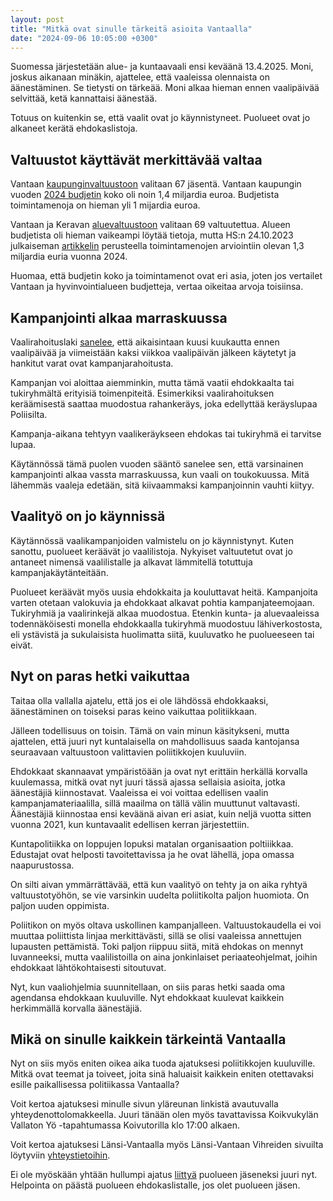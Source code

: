 ```yaml
---
layout: post
title: "Mitkä ovat sinulle tärkeitä asioita Vantaalla"
date: "2024-09-06 10:05:00 +0300"
---
```


Suomessa järjestetään alue- ja kuntaavaali ensi keväänä 13.4.2025. Moni, joskus aikanaan minäkin, ajattelee, että vaaleissa olennaista on äänestäminen. Se tietysti on tärkeää. Moni alkaa hieman ennen vaalipäivää selvittää, ketä kannattaisi äänestää.

Totuus on kuitenkin se, että vaalit ovat jo käynnistyneet. Puolueet ovat jo alkaneet kerätä ehdokaslistoja.

## Valtuustot käyttävät merkittävää valtaa

Vantaan [kaupunginvaltuustoon](https://www.vantaa.fi/fi/kaupunki-ja-paatoksenteko/paatoksenteko/kaupunginvaltuusto) valitaan 67 jäsentä. Vantaan kaupungin vuoden [2024 budjetin](https://www.vantaa.fi/fi/kaupunki-ja-paatoksenteko/talous-ja-strategia/talousarvio) koko oli noin 1,4 miljardia euroa. Budjetista toimintamenoja on hieman yli 1 mijardia euroa.

Vantaan ja Keravan [aluevaltuustoon](https://vakehyva.fi/fi/tietoa-meista/paatoksenteko-ja-organisaatio/aluevaltuusto) valitaan 69 valtuutettua. Alueen budjetista oli hieman vaikeampi löytää tietoja, mutta HS:n 24.10.2023 julkaiseman [artikkelin](https://www.hs.fi/pkseutu/art-2000009944938.html) perusteella toimintamenojen arviointiin olevan 1,3 miljardia euria vuonna 2024.

Huomaa, että budjetin koko ja toimintamenot ovat eri asia, joten jos vertailet Vantaan ja hyvinvointialueen budjetteja, vertaa oikeitaa arvoja toisiinsa.

## Kampanjointi alkaa marraskuussa

Vaalirahoituslaki [sanelee](https://www.vaalirahoitusvalvonta.fi/fi/index/vaalirahoitus/vaalirahoitusilmoitus/vaalikampanjankulutjaniidenilmoittaminen.html), että aikaisintaan kuusi kuukautta ennen vaalipäivää ja viimeistään kaksi viikkoa vaalipäivän jälkeen käytetyt ja hankitut varat ovat kampanjarahoitusta.

Kampanjan voi aloittaa aiemminkin, mutta tämä vaatii ehdokkaalta tai tukiryhmältä erityisiä toimenpiteitä. Esimerkiksi vaalirahoituksen keräämisestä saattaa muodostua rahankeräys, joka edellyttää keräyslupaa Poliisilta.

Kampanja-aikana tehtyyn vaalikeräykseen ehdokas tai tukiryhmä ei tarvitse lupaa.

Käytännössä tämä puolen vuoden sääntö sanelee sen, että varsinainen kampanjointi alkaa vassta marraskuussa, kun vaali on toukokuussa. Mitä lähemmäs vaaleja edetään, sitä kiivaammaksi kampanjoinnin vauhti kiityy.

## Vaalityö on jo käynnissä

Käytännössä vaalikampanjoiden valmistelu on jo käynnistynyt. Kuten sanottu, puolueet keräävät jo vaalilistoja. Nykyiset valtuutetut ovat jo antaneet nimensä vaalilistalle ja alkavat lämmitellä totuttuja kampanjakäytänteitään.

Puolueet keräävät myös uusia ehdokkaita ja kouluttavat heitä. Kampanjoita varten otetaan valokuvia ja ehdokkaat alkavat pohtia kampanjateemojaan. Tukiryhmiä ja vaalirinkejä alkaa muodostua. Etenkin kunta- ja aluevaaleissa todennäköisesti monella ehdokkaalla tukiryhmä muodostuu lähiverkostosta, eli ystävistä ja sukulaisista huolimatta siitä, kuuluvatko he puolueeseen tai eivät.

## Nyt on paras hetki vaikuttaa

Taitaa olla vallalla ajatelu, että jos ei ole lähdössä ehdokkaaksi, äänestäminen on toiseksi paras keino vaikuttaa politiikkaan.

Jälleen todellisuus on toisin. Tämä on vain minun käsitykseni, mutta ajattelen, että juuri nyt kuntalaisella on mahdollisuus saada kantojansa seuraavaan valtuustoon valittavien poliitikkojen kuuluviin.

Ehdokkaat skannaavat ympäristöään ja ovat nyt erittäin herkällä korvalla kuulemassa, mitkä ovat nyt juuri tässä ajassa sellaisia asioita, jotka äänestäjiä kiinnostavat. Vaaleissa ei voi voittaa edellisen vaalin kampanjamateriaalilla, sillä maailma on tällä välin muuttunut valtavasti. Äänestäjiä kiinnostaa ensi keväänä aivan eri asiat, kuin neljä vuotta sitten vuonna 2021, kun kuntavaalit edellisen kerran järjestettiin.

Kuntapolitiikka on loppujen lopuksi matalan organisaation poltiiikkaa. Edustajat ovat helposti tavoitettavissa ja he ovat lähellä, jopa omassa naapurustossa.

On silti aivan ymmärrättävää, että kun vaalityö on tehty ja on aika ryhtyä valtuustotyöhön, se vie varsinkin uudelta poliitikolta paljon huomiota. On paljon uuden oppimista.

Poliitikon on myös oltava uskollinen kampanjalleen. Valtuustokaudella ei voi muuttaa poliittista linjaa merkittävästi, sillä se olisi vaaleissa annettujen lupausten pettämistä. Toki paljon riippuu siitä, mitä ehdokas on mennyt luvanneeksi, mutta vaalilistoilla on aina jonkinlaiset periaateohjelmat, joihin ehdokkaat lähtökohtaisesti sitoutuvat.

Nyt, kun vaaliohjelmia suunnitellaan, on siis paras hetki saada oma agendansa ehdokkaan kuuluville. Nyt ehdokkaat kuulevat kaikkein herkimmällä korvalla äänestäjiä.

## Mikä on sinulle kaikkein tärkeintä Vantaalla

Nyt on siis myös eniten oikea aika tuoda ajatuksesi poliitikkojen kuuluville. Mitkä ovat teemat ja toiveet, joita sinä haluaisit kaikkein eniten otettavaksi esille paikallisessa politiikassa Vantaalla?

Voit kertoa ajatuksesi minulle sivun yläreunan linkistä avautuvalla yhteydenottolomakkeella. Juuri tänään olen myös tavattavissa Koikvukylän Vallaton Yö -tapahtumassa Koivutorilla klo 17:00 alkaen.

Voit kertoa ajatuksesi Länsi-Vantaalla myös Länsi-Vantaan Vihreiden sivuilta löytyviin [yhteystietoihin](https://lansivantaanvihreat.fi/yhteystiedot/).

Ei ole myöskään yhtään hullumpi ajatus [liittyä](https://asiointi.vihreat.fi/liittymislomake?yhdistys=119) puolueen jäseneksi juuri nyt. Helpointa on päästä puolueen ehdokaslistalle, jos olet puolueen jäsen.